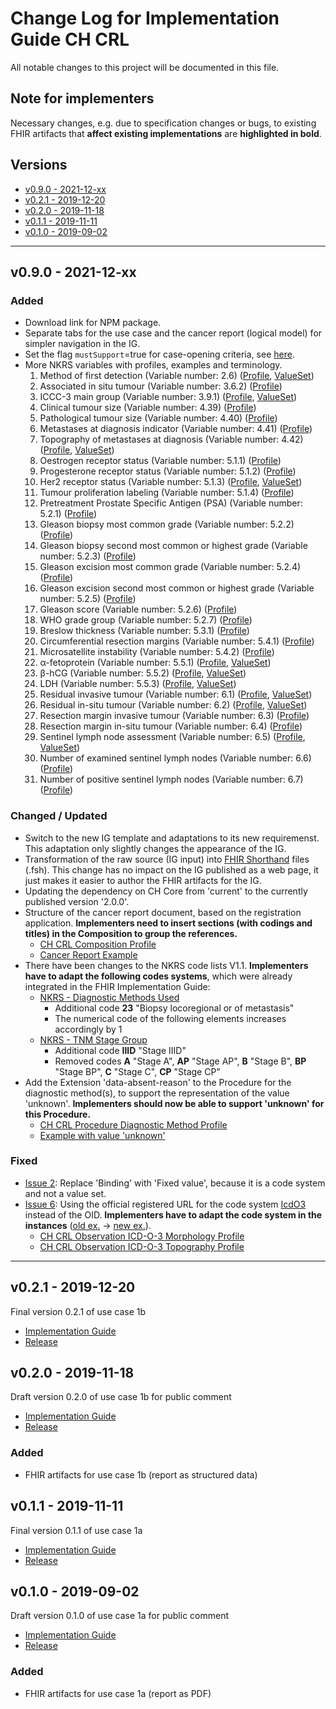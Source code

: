 # Change Log for Implementation Guide CH CRL
All notable changes to this project will be documented in this file.   

## Note for implementers 
Necessary changes, e.g. due to specification changes or bugs, to existing FHIR artifacts that **affect existing implementations** are **highlighted in bold**.

## Versions    
  - [v0.9.0 - 2021-12-xx](#v090---2022-01-xx)
  - [v0.2.1 - 2019-12-20](#v021---2019-12-20)
  - [v0.2.0 - 2019-11-18](#v020---2019-11-18)
  - [v0.1.1 - 2019-11-11](#v011---2019-11-11)
  - [v0.1.0 - 2019-09-02](#v010---2019-09-02)
 
********************************
## v0.9.0 - 2021-12-xx
 
### Added
* Download link for NPM package.
* Separate tabs for the use case and the cancer report (logical model) for simpler navigation in the IG.
* Set the flag `mustSupport`=true for case-opening criteria, see [here](http://build.fhir.org/ig/ahdis/ch-crl/index.html#case-opening-criteria-and-mustsupport).
* More NKRS variables with profiles, examples and terminology.
   1. Method of first detection (Variable number: 2.6) ([Profile](http://build.fhir.org/ig/ahdis/ch-crl/StructureDefinition-ch-crl-procedure-methodfirstdetection.html), [ValueSet](http://build.fhir.org/ig/ahdis/ch-crl/ValueSet-nkrs-methodfirstdetection.html))
   2. Associated in situ tumour (Variable number: 3.6.2) ([Profile](http://build.fhir.org/ig/ahdis/ch-crl/StructureDefinition-ch-crl-observation-associatedinsitutumour.html)) 
   3. ICCC-3 main group (Variable number: 3.9.1) ([Profile](http://build.fhir.org/ig/ahdis/ch-crl/StructureDefinition-ch-crl-observation-iccc3maingroup.html), [ValueSet](http://build.fhir.org/ig/ahdis/ch-crl/ValueSet-nkrs-nkrsiccc3maingroup.html))
   4. Clinical tumour size (Variable number: 4.39) ([Profile](http://build.fhir.org/ig/ahdis/ch-crl/StructureDefinition-ch-crl-observation-clinicaltumoursize.html))
   5. Pathological tumour size (Variable number: 4.40) ([Profile](http://build.fhir.org/ig/ahdis/ch-crl/StructureDefinition-ch-crl-observation-pathologicaltumoursize.html))   
   6. Metastases at diagnosis indicator (Variable number: 4.41) ([Profile](http://build.fhir.org/ig/ahdis/ch-crl/StructureDefinition-ch-crl-observation-metastasesatdiagnosisindicator.html))  
   7. Topography of metastases at diagnosis (Variable number: 4.42) ([Profile](http://build.fhir.org/ig/ahdis/ch-crl/StructureDefinition-ch-crl-observation-topographymetastasesatdiagnosis.html), [ValueSet](http://build.fhir.org/ig/ahdis/ch-crl/ValueSet-nkrs-topographymetastasesatdiagnosis.html))
   8. Oestrogen receptor status (Variable number: 5.1.1) ([Profile](http://build.fhir.org/ig/ahdis/ch-crl/StructureDefinition-ch-crl-observation-oestrogenreceptorstatus.html))
   9. Progesterone receptor status (Variable number: 5.1.2) ([Profile](http://build.fhir.org/ig/ahdis/ch-crl/StructureDefinition-ch-crl-observation-progesteronereceptorstatus.html))
   10. Her2 receptor status (Variable number: 5.1.3) ([Profile](http://build.fhir.org/ig/ahdis/ch-crl/StructureDefinition-ch-crl-observation-her2receptorstatus.html), [ValueSet](http://build.fhir.org/ig/ahdis/ch-crl/ValueSet-nkrs-her2receptorstatus.html))
   11. Tumour proliferation labeling (Variable number: 5.1.4) ([Profile](http://build.fhir.org/ig/ahdis/ch-crl/StructureDefinition-ch-crl-observation-tumourproliferationlabeling.html))
   12. Pretreatment Prostate Specific Antigen (PSA) (Variable number: 5.2.1) ([Profile](http://build.fhir.org/ig/ahdis/ch-crl/StructureDefinition-ch-crl-observation-pretreatmentprostatespecificantigen.html))
   13. Gleason biopsy most common grade (Variable number: 5.2.2) ([Profile](http://build.fhir.org/ig/ahdis/ch-crl/StructureDefinition-ch-crl-observation-gleasonbiopsymostcommongrade.html))
   14. Gleason biopsy second most common or highest grade (Variable number: 5.2.3) ([Profile](http://build.fhir.org/ig/ahdis/ch-crl/StructureDefinition-ch-crl-observation-gleasonbiopsysecondmostcommonorhighestgrade.html))
   15. Gleason excision most common grade (Variable number: 5.2.4) ([Profile](http://build.fhir.org/ig/ahdis/ch-crl/StructureDefinition-ch-crl-observation-gleasonexcisionmostcommongrade.html))
   16. Gleason excision second most common or highest grade (Variable number: 5.2.5) ([Profile](http://build.fhir.org/ig/ahdis/ch-crl/StructureDefinition-ch-crl-observation-gleasonexcisionsecondmostcommonorhighestgrade.html))
   17. Gleason score (Variable number: 5.2.6) ([Profile](http://build.fhir.org/ig/ahdis/ch-crl/StructureDefinition-ch-crl-observation-gleasonscore.html))
   18. WHO grade group (Variable number: 5.2.7) ([Profile](http://build.fhir.org/ig/ahdis/ch-crl/StructureDefinition-ch-crl-observation-whogradegroup.html))
   19. Breslow thickness (Variable number: 5.3.1) ([Profile](http://build.fhir.org/ig/ahdis/ch-crl/StructureDefinition-ch-crl-observation-breslowthickness.html))
   20. Circumferential resection margins (Variable number: 5.4.1) ([Profile](http://build.fhir.org/ig/ahdis/ch-crl/StructureDefinition-ch-crl-observation-circumferentialresectionmargins.html))
   21. Microsatellite instability (Variable number: 5.4.2) ([Profile](http://build.fhir.org/ig/ahdis/ch-crl/StructureDefinition-ch-crl-observation-microsatelliteinstability.html))
   22. α-fetoprotein (Variable number: 5.5.1) ([Profile](http://build.fhir.org/ig/ahdis/ch-crl/StructureDefinition-ch-crl-observation-alphafetoprotein.html), [ValueSet](http://build.fhir.org/ig/ahdis/ch-crl/ValueSet-nkrs-alphafetoprotein.html))
   23. β-hCG (Variable number: 5.5.2) ([Profile](http://build.fhir.org/ig/ahdis/ch-crl/StructureDefinition-ch-crl-observation-hcg.html), [ValueSet](http://build.fhir.org/ig/ahdis/ch-crl/ValueSet-nkrs-hcg.html))
   24. LDH (Variable number: 5.5.3) ([Profile](http://build.fhir.org/ig/ahdis/ch-crl/StructureDefinition-ch-crl-observation-ldh.html), [ValueSet](http://build.fhir.org/ig/ahdis/ch-crl/ValueSet-nkrs-ldh.html))
   25. Residual invasive tumour (Variable number: 6.1) ([Profile](http://build.fhir.org/ig/ahdis/ch-crl/StructureDefinition-ch-crl-observation-residualinvasivetumour.html), [ValueSet](http://build.fhir.org/ig/ahdis/ch-crl/ValueSet-nkrs-residualinvasivetumour.html))
   26. Residual in-situ tumour (Variable number: 6.2) ([Profile](http://build.fhir.org/ig/ahdis/ch-crl/StructureDefinition-ch-crl-observation-residualinsitutumour.html), [ValueSet](http://build.fhir.org/ig/ahdis/ch-crl/ValueSet-nkrs-residualinsitutumour.html))
   27. Resection margin invasive tumour (Variable number: 6.3) ([Profile](http://build.fhir.org/ig/ahdis/ch-crl/StructureDefinition-ch-crl-observation-resectionmargininvasivetumour.html))  
   28. Resection margin in-situ tumour (Variable number: 6.4) ([Profile](http://build.fhir.org/ig/ahdis/ch-crl/StructureDefinition-ch-crl-observation-resectionmargininsitutumour.html))
   29. Sentinel lymph node assessment (Variable number: 6.5) ([Profile](http://build.fhir.org/ig/ahdis/ch-crl/StructureDefinition-ch-crl-observation-sentinellymphnodeassessment.html), [ValueSet](http://build.fhir.org/ig/ahdis/ch-crl/ValueSet-nkrs-sentinellymphnodeassessment.html))
   30. Number of examined sentinel lymph nodes (Variable number: 6.6) ([Profile](http://build.fhir.org/ig/ahdis/ch-crl/StructureDefinition-ch-crl-observation-numberexaminedsentinellymphnodes.html))
   31. Number of positive sentinel lymph nodes (Variable number: 6.7) ([Profile](http://build.fhir.org/ig/ahdis/ch-crl/StructureDefinition-ch-crl-observation-numberpositivesentinellymphnodes.html))
   
### Changed / Updated
* Switch to the new IG template and adaptations to its new requiremenst. This adaptation only slightly changes the appearance of the IG.
* Transformation of the raw source (IG input) into [FHIR Shorthand](http://build.fhir.org/ig/HL7/fhir-shorthand/) files (.fsh). This change has no impact on the IG published as a web page, it just makes it easier to author the FHIR artifacts for the IG.
* Updating the dependency on CH Core from 'current' to the currently published version '2.0.0'.
* Structure of the cancer report document, based on the registration application. **Implementers need to insert sections (with codings and titles) in the Composition to group the references.**
   * [CH CRL Composition Profile](http://build.fhir.org/ig/ahdis/ch-crl/StructureDefinition-ch-crl-composition.html) 
   * [Cancer Report Example](http://build.fhir.org/ig/ahdis/ch-crl/Bundle-BundleStructuredData.html)
* There have been changes to the NKRS code lists V1.1. **Implementers have to adapt the following codes systems**, which were already integrated in the FHIR Implementation Guide: 
   * [NKRS - Diagnostic Methods Used](http://build.fhir.org/ig/ahdis/ch-crl/CodeSystem-nkrs-diagnosticmethodsused.html)
      * Additional code **23** "Biopsy locoregional or of metastasis"
      * The numerical code of the following elements increases accordingly by 1
   * [NKRS - TNM Stage Group](http://build.fhir.org/ig/ahdis/ch-crl/CodeSystem-nkrs-tnmstagegroup.html) 
      * Additional code **IIID** "Stage IIID"
      * Removed codes **A** "Stage A", **AP** "Stage AP", **B** "Stage B", **BP** "Stage BP", **C** "Stage C", **CP** "Stage CP"
* Add the Extension 'data-absent-reason' to the Procedure for the diagnostic method(s), to support the representation of the value 'unknown'. **Implementers should now be able to support 'unknown' for this Procedure.**
   * [CH CRL Procedure Diagnostic Method Profile](http://build.fhir.org/ig/ahdis/ch-crl/branches/master/StructureDefinition-ch-crl-procedure-diagnosticmethod.html)
   * [Example with value 'unknown'](http://build.fhir.org/ig/ahdis/ch-crl/branches/master/Procedure-DiagnosticMethod-Unknown.html)

 
### Fixed
* [Issue 2](https://github.com/ahdis/ch-crl/issues/2): Replace 'Binding' with 'Fixed value', because it is a code system and not a value set.
* [Issue 6](https://github.com/ahdis/ch-crl/issues/6): Using the official registered URL for the code system [IcdO3](https://terminology.hl7.org/CodeSystem-icd-o-3.html) instead of the OID. **Implementers have to adapt the code system in the instances** ([old ex.](https://fhir.ch/ig/ch-crl/0.2.1/Observation-ICD-O-3-Morphology.json.html) -> [new ex.](http://build.fhir.org/ig/ahdis/ch-crl/Observation-ICD-O-3-Morphology.html)).
   * [CH CRL Observation ICD-O-3 Morphology Profile](http://build.fhir.org/ig/ahdis/ch-crl/StructureDefinition-ch-crl-observation-icdo3morphology.html)
   * [CH CRL Observation ICD-O-3 Topography Profile](http://build.fhir.org/ig/ahdis/ch-crl/StructureDefinition-ch-crl-observation-icdo3topography.html) 


*************************

## v0.2.1 - 2019-12-20
Final version 0.2.1 of use case 1b
* [Implementation Guide](https://fhir.ch/ig/ch-crl/0.2.1/index.html)
* [Release](https://github.com/ahdis/ch-crl/releases/tag/v0.2.1)



## v0.2.0 - 2019-11-18		
Draft version 0.2.0 of use case 1b for public comment
* [Implementation Guide](https://fhir.ch/ig/ch-crl/0.2.0/index.html)
* [Release](https://github.com/ahdis/ch-crl/releases/tag/v0.2.0)

### Added
* FHIR artifacts for use case 1b (report as structured data)



## v0.1.1 - 2019-11-11
Final version 0.1.1 of use case 1a
* [Implementation Guide](https://fhir.ch/ig/ch-crl/0.1.1/index.html)
* [Release](https://github.com/ahdis/ch-crl/releases/tag/v0.1.1)



## v0.1.0 - 2019-09-02
Draft version 0.1.0 of use case 1a for public comment
* [Implementation Guide](https://fhir.ch/ig/ch-crl/0.1.0/index.html)
* [Release](https://github.com/ahdis/ch-crl/releases/tag/v0.1.0)

### Added
* FHIR artifacts for use case 1a (report as PDF)